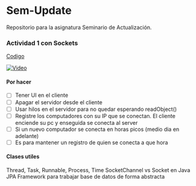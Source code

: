# Sem-Update
Repositorio para la asignatura Seminario de Actualización.

### Actividad 1 con Sockets
[Codigo](../master/Sockets/src/sockets)

[![Video](http://img.youtube.com/vi/HqRHc-UUyZc/0.jpg)](http://www.youtube.com/watch?v=HqRHc-UUyZc)

#### Por hacer
- [ ] Tener UI en el cliente
- [ ] Apagar el servidor desde el cliente
- [ ] Usar hilos en el servidor para no quedar esperando readObject()
- [ ] Registre los computadores con su IP que se conectan. El cliente enciende su pc y enseguida se conecta al server
- [ ] Si un nuevo computador se conecta en horas picos (medio dia en adelante)
- [ ] Es para mantener un registro de quien se conecta a que hora

#### Clases utiles
Thread, Task, Runnable, Process, Time
SocketChannel vs Socket en Java
JPA Framework para trabajar base de datos de forma abstracta
